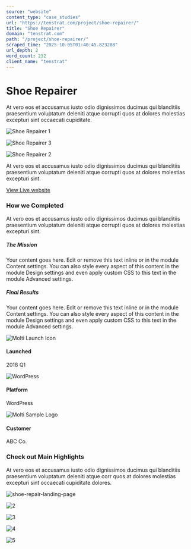 ```yaml
---
source: "website"
content_type: "case_studies"
url: "https://tenstrat.com/project/shoe-repairer/"
title: "Shoe Repairer"
domain: "tenstrat.com"
path: "/project/shoe-repairer/"
scraped_time: "2025-10-05T01:40:45.823288"
url_depth: 2
word_count: 232
client_name: "tenstrat"
---
```


# Shoe Repairer

At vero eos et accusamus iusto odio dignissimos ducimus qui blanditiis praesentium voluptatum deleniti atque corrupti quos at dolores molestias excepturi sint occaecati cupiditate.

![Shoe Repairer 1](https://tenstratweb.wpenginepowered.com/wp-content/uploads/2024/03/Shoe-Repairer-1.jpg)

![Shoe Repairer 3](https://tenstratweb.wpenginepowered.com/wp-content/uploads/2024/03/Shoe-Repairer-3.jpg)

![Shoe Repairer 2](https://tenstratweb.wpenginepowered.com/wp-content/uploads/2024/03/Shoe-Repairer-2.jpg)

At vero eos et accusamus iusto odio dignissimos ducimus qui blanditiis praesentium voluptatum deleniti atque corrupti quos at dolores molestias excepturi sint.

[View Live website](https://www.elegantthemes.com/layouts/services/shoe-repair-landing-page/live-demo)

### How we Completed

At vero eos et accusamus iusto odio dignissimos ducimus qui blanditiis praesentium voluptatum deleniti atque corrupti quos at dolores molestias excepturi sint.

##### The Mission

Your content goes here. Edit or remove this text inline or in the module Content settings. You can also style every aspect of this content in the module Design settings and even apply custom CSS to this text in the module Advanced settings.

##### Final Results

Your content goes here. Edit or remove this text inline or in the module Content settings. You can also style every aspect of this content in the module Design settings and even apply custom CSS to this text in the module Advanced settings.

![Molti Launch Icon](https://tenstratweb.wpenginepowered.com/wp-content/uploads/2024/03/Molti-Launch-Icon.jpg)

#### Launched

2018 Q1

![WordPress](https://tenstratweb.wpenginepowered.com/wp-content/uploads/2024/03/wordpress.jpg)

#### Platform

WordPress

![Molti Sample Logo](https://tenstratweb.wpenginepowered.com/wp-content/uploads/2024/03/Molti-Sample-Logo.jpg)

#### Customer

ABC Co.

### Check out Main Highlights

At vero eos et accusamus iusto odio dignissimos ducimus qui blanditiis praesentium voluptatum deleniti atque corr quos at dolores molestias excepturi sint occaecati cupiditate dolores.

![shoe-repair-landing-page](https://tenstratweb.wpenginepowered.com/wp-content/uploads/2024/03/shoe-repair-landing-page-scaled-1.jpg)

![2](https://tenstratweb.wpenginepowered.com/wp-content/uploads/2024/03/2.jpg)

![3](https://tenstratweb.wpenginepowered.com/wp-content/uploads/2024/03/3.jpg)

![4](https://tenstratweb.wpenginepowered.com/wp-content/uploads/2024/03/4.jpg)

![5](https://tenstratweb.wpenginepowered.com/wp-content/uploads/2024/03/5.jpg)